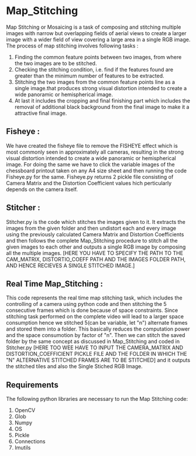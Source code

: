 # Map_Stitching
Map Stitching or Mosaicing is a task of composing and stitching multiple images with narrow but overlapping fields of aerial views to create a larger image with a wider field of view covering a large area in a single RGB image.
The process of map stitching involves following tasks : 
  1) Finding the common feature points between two images, from where the two images are to be stitched.
  2) Checking the stitching condition, i.e. find if the features found are greater than the minimum number of features to be extracted.
  3) Stitching the two images from the common feature points line as a single image.that produces strong visual distortion intended to create a wide panoramic or hemispherical image. 
  4) At last it includes the cropping and final finishing part which includes the removal of additional black background from the final image to make it a attractive final image.

## Fisheye :
We have created the fisheye file to remove the FISHEYE effect which is most commonly seen in approximately all cameras, resulting in the strong visual distortion intended to create a wide panoramic or hemispherical image. For doing the same we have to click the variable images of the chessboard printout taken on any A4 size sheet and then running the code Fisheye.py for the same. Fisheye.py returns 2 pickle file consisting of Camera Matrix and the Distortion Coefficient values hich perticularly depends on the camera itself.

## Stitcher : 
Stitcher.py is the code which stitches the images given to it. It extracts the images from the given folder and then undistort each and every image using the previously calculated Camera Matrix and Distortion Coefficients and then follows the complete Map_Stitching procedure to stitch all the given images to each other and outputs a single RGB image by composing all the multiple images.
[HERE YOU HAVE TO SPECIFY THE PATH TO THE CAM_MATRIX, DISTORTIO_COEFF PATH AND THE IMAGES FOLDER PATH, AND HENCE RECIEVES A SINGLE STITCHED IMAGE.]

## Real Time Map_Stitching : 
This code represents the real time map stitching task, which includes the controlling of a camera using python code and then stitching the 5 consecutive frames which is done because of space constraints. Since stitching task performed on the complete video will lead to a larger space consumption hence we stitched 5(can be variable, let "n") alternate frames and stored them into a folder. This basically reduces the computation power and the space consumotion by factor of "n". Then we can stitch the saved folder by the same concept as discussed in Map_Stitching and coded in Stitcher.py                                                   [HERE TOO WEE HAVE TO INPUT THE CAMERA_MATRIX AND DISTORTION_COEFFICIENT PICKLE FILE AND THE FOLDER IN WHICH THE "N" ALTERNATIVE STITCHED FRAMES ARE TO BE STITCHED] and it outputs the stitched tiles and also the Single Stiched RGB Image.                    
## Requirements 
The following python libraries are necessary to run the Map Stitching code:
  1) OpenCV
  2) Glob
  3) Numpy
  4) OS
  5) Pickle
  6) Connections
  7) Imutils
